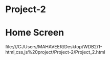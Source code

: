 # Project-2
# Home Screen
file:///C:/Users/MAHAVEER/Desktop/WDB2/1-html,css,js%20project/Project-2/Project_2.html

